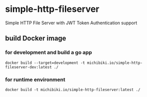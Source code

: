 # simple-http-fileserver
Simple HTTP File Server with JWT Token Authentication support

## build Docker image
### for development and build a go app
```shell
docker build --target=development -t michibiki.io/simple-http-fileserver-dev:latest ./
```

### for runtime environment
```shell
docker build -t michibiki.io/simple-http-fileserver:latest ./
```
